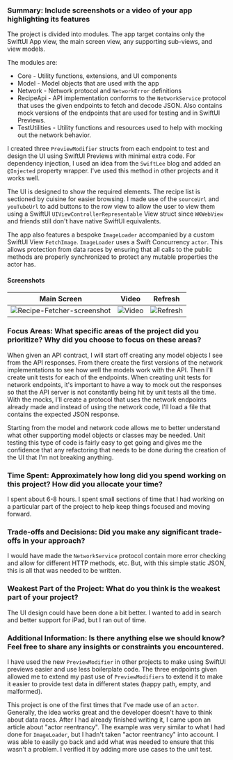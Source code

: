 ### Summary: Include screenshots or a video of your app highlighting its features

The project is divided into modules. The app target contains only the SwiftUI App view, the main screen view, any supporting sub-views, and view models.

The modules are:
* Core - Utility functions, extensions, and UI components
* Model - Model objects that are used with the app
* Network - Network protocol and `NetworkError` definitions
* RecipeApi - API implementation conforms to the `NetworkService` protocol that uses the given endpoints to fetch and decode JSON.  Also contains mock versions of the endpoints that are used for testing and in SwiftUI Previews.
* TestUtilities - Utility functions and resources used to help with mocking out the network behavior.

I created three `PreviewModifier` structs from each endpoint to test and design the UI using SwiftUI Previews with minimal extra code. For dependency injection, I used an idea from the `SwiftLee` blog and added an `@Injected` property wrapper.  I've used this method in other projects and it works well.

The UI is designed to show the required elements. The recipe list is sectioned by cuisine for easier browsing.  I made use of the `sourceUrl` and `youTubeUrl` to add buttons to the row view to allow the user to view them using a SwiftUI `UIViewControllerRepresentable` View struct since `WKWebView` and friends still don't have native SwiftUI equivalents.  

The app also features a bespoke `ImageLoader` accompanied by a custom SwiftUI View `FetchImage`.  `ImageLoader` uses a Swift Concurrency `actor`. This allows protection from data races by ensuring that all calls to the public methods are properly synchronized to protect any mutable properties the actor has.

#### Screenshots
| Main Screen | Video | Refresh |
| ----- | ----- | ----- |
| ![Recipe-Fetcher-screenshot](https://github.com/user-attachments/assets/18080f10-0b37-4e79-b054-7a20e87573f4) | ![Video](https://github.com/user-attachments/assets/be0b9462-2cef-4e26-b25c-65212a86cac6) | ![Refresh](https://github.com/user-attachments/assets/33532bc6-0390-44de-830b-70aba4c3cfdf) |


### Focus Areas: What specific areas of the project did you prioritize? Why did you choose to focus on these areas?

When given an API contract, I will start off creating any model objects I see from the API responses. From there create the first versions of the network implementations to see how well the models work with the API.  Then I'll create unit tests for each of the endpoints. When creating unit tests for network endpoints, it's important to have a way to mock out the responses so that the API server is not constantly being hit by unit tests all the time.  With the mocks, I'll create a protocol that uses the network endpoints already made and instead of using the network code, I'll load a file that contains the expected JSON response. 

Starting from the model and network code allows me to better understand what other supporting model objects or classes may be needed. Unit testing this type of code is fairly easy to get going and gives me the confidence that any refactoring that needs to be done during the creation of the UI that I'm not breaking anything.

### Time Spent: Approximately how long did you spend working on this project? How did you allocate your time?

I spent about 6-8 hours. I spent small sections of time that I had working on a particular part of the project to help keep things focused and moving forward. 

### Trade-offs and Decisions: Did you make any significant trade-offs in your approach?

I would have made the `NetworkService` protocol contain more error checking and allow for different HTTP methods, etc.  But, with this simple static JSON, this is all that was needed to be written.

### Weakest Part of the Project: What do you think is the weakest part of your project?

The UI design could have been done a bit better.  I wanted to add in search and better support for iPad, but I ran out of time.

### Additional Information: Is there anything else we should know? Feel free to share any insights or constraints you encountered.

I have used the new `PreviewModifier` in other projects to make using SwiftUI previews easier and use less boilerplate code. The three endpoints given allowed me to extend my past use of `PreviewModifiers` to extend it to make it easier to provide test data in different states (happy path, empty, and malformed). 

This project is one of the first times that I've made use of an `actor`.  Generally, the idea works great and the developer doesn't have to think about data races. After I had already finished writing it, I came upon an article about "actor reentrancy". The example was very similar to what I had done for `ImageLoader`, but I hadn't taken "actor reentrancy" into account. I was able to easily go back and add what was needed to ensure that this wasn't a problem. I verified it by adding more use cases to the unit test.
